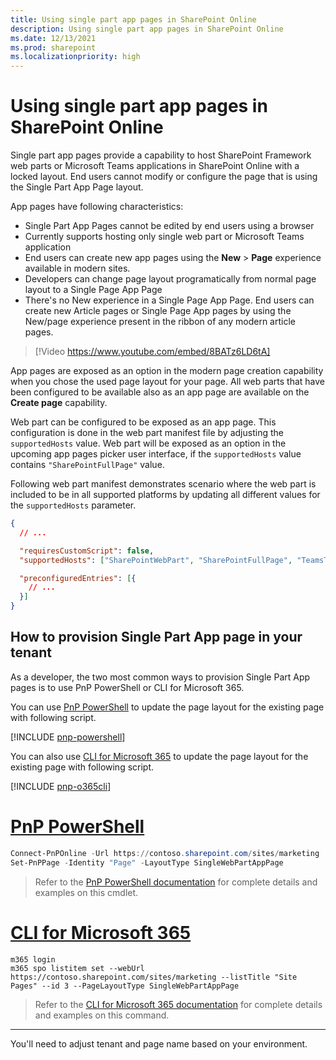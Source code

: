 ```yaml
---
title: Using single part app pages in SharePoint Online
description: Using single part app pages in SharePoint Online
ms.date: 12/13/2021
ms.prod: sharepoint
ms.localizationpriority: high
---
```


# Using single part app pages in SharePoint Online

Single part app pages provide a capability to host SharePoint Framework web parts or Microsoft Teams applications in SharePoint Online with a locked layout. End users cannot modify or configure the page that is using the Single Part App Page layout.

App pages have following characteristics:

- Single Part App Pages cannot be edited by end users using a browser
- Currently supports hosting only single web part or Microsoft Teams application
- End users can create new app pages using the **New** > **Page** experience available in modern sites.
- Developers can change page layout programatically from normal page layout to a Single Page App Page
- There's no New experience in a Single Page App Page. End users can create new Article pages or Single Page App pages by using the New/page experience present in the ribbon of any modern article pages.

> [!Video https://www.youtube.com/embed/8BATz6LD6tA]

App pages are exposed as an option in the modern page creation capability when you chose the used page layout for your page. All web parts that have been configured to be available also as an app page are available on the **Create page** capability.

Web part can be configured to be exposed as an app page. This configuration is done in the web part manifest file by adjusting the `supportedHosts` value. Web part will be exposed as an option in the upcoming app pages picker user interface, if the `supportedHosts` value contains `"SharePointFullPage"` value.

Following web part manifest demonstrates scenario where the web part is included to be in all supported platforms by updating all different values for the `supportedHosts` parameter.

```json
{
  // ...

  "requiresCustomScript": false,
  "supportedHosts": ["SharePointWebPart", "SharePointFullPage", "TeamsTab"],

  "preconfiguredEntries": [{
    // ...
  }]
}
```

## How to provision Single Part App page in your tenant

As a developer, the two most common ways to provision Single Part App pages is to use PnP PowerShell or CLI for Microsoft 365.

You can use [PnP PowerShell](/powershell/sharepoint/sharepoint-pnp/sharepoint-pnp-cmdlets) to update the page layout for the existing page with following script.

[!INCLUDE [pnp-powershell](../../../includes/snippets/open-source/pnp-powershell.md)]

You can also use [CLI for Microsoft 365](https://pnp.github.io/cli-microsoft365/) to update the page layout for the existing page with following script.

[!INCLUDE [pnp-o365cli](../../../includes/snippets/open-source/pnp-o365cli.md)]

# [PnP PowerShell](#tab/pnpposh)

```powershell
Connect-PnPOnline -Url https://contoso.sharepoint.com/sites/marketing
Set-PnPPage -Identity "Page" -LayoutType SingleWebPartAppPage
```

> Refer to the [PnP PowerShell documentation](https://pnp.github.io/powershell/cmdlets/Set-PnPPage.html) for complete details and examples on this cmdlet.

# [CLI for Microsoft 365](#tab/o365cli)

```console
m365 login
m365 spo listitem set --webUrl https://contoso.sharepoint.com/sites/marketing --listTitle "Site Pages" --id 3 --PageLayoutType SingleWebPartAppPage
```

> Refer to the [CLI for Microsoft 365 documentation](https://pnp.github.io/cli-microsoft365) for complete details and examples on this command.

---

You'll need to adjust tenant and page name based on your environment.
